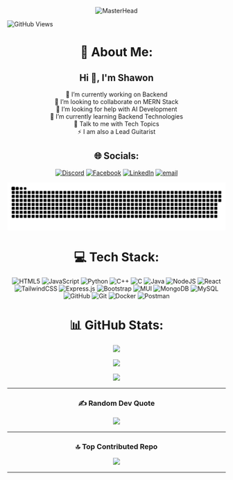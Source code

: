 <div align="center">
  
![MasterHead]()

</div>

<div align="left">

  ![GitHub Views](https://komarev.com/ghpvc/?username=shawon986)


</div>

<div align="center">

# 💫 About Me: 
<h2 align="center">Hi 👋, I'm Shawon</h2>

🔭 I’m currently working on Backend<br>👯 I’m looking to collaborate on MERN Stack<br>🤝 I’m looking for help with AI Development<br>🌱 I’m currently learning Backend Technologies<br>💬 Talk to me with Tech Topics<br>⚡ I am also a Lead Guitarist 

</div>


<div align="center">

## 🌐 Socials:

  [![Discord](https://img.shields.io/badge/Discord-%237289DA.svg?logo=discord&logoColor=white)](https://discord.gg/shawon0728) 
  [![Facebook](https://img.shields.io/badge/Facebook-%231877F2.svg?logo=Facebook&logoColor=white)](https://facebook.com/shawon0005000) 
  [![LinkedIn](https://img.shields.io/badge/LinkedIn-%230077B5.svg?logo=linkedin&logoColor=white)](https://linkedin.com/in/shawon-hossain-4461a4258) 
  [![email](https://img.shields.io/badge/Email-D14836?logo=gmail&logoColor=white)](mailto:shawonh986@gmail.com)

</div>


<div align="center">

  <picture>
    <source media="(prefers-color-scheme: dark)" srcset="https://raw.githubusercontent.com/shawon986/shawon986/output/github-snake-dark.svg" />
    <source media="(prefers-color-scheme: light)" srcset="https://raw.githubusercontent.com/shawon986/shawon986/output/github-snake.svg" />
    <img alt="github-snake" src="https://raw.githubusercontent.com/shawon986/shawon986/output/github-snake.svg" />
  </picture>

</div>




<div align="center">

# 💻 Tech Stack:


  ![HTML5](https://img.shields.io/badge/html5-%23E34F26.svg?style=for-the-badge&logo=html5&logoColor=white)
  ![JavaScript](https://img.shields.io/badge/javascript-%23323330.svg?style=for-the-badge&logo=javascript&logoColor=%23F7DF1E)
  ![Python](https://img.shields.io/badge/python-3670A0?style=for-the-badge&logo=python&logoColor=ffdd54)
  ![C++](https://img.shields.io/badge/c++-%2300599C.svg?style=for-the-badge&logo=c%2B%2B&logoColor=white)
  ![C](https://img.shields.io/badge/c-%2300599C.svg?style=for-the-badge&logo=c&logoColor=white)
  ![Java](https://img.shields.io/badge/java-%23ED8B00.svg?style=for-the-badge&logo=openjdk&logoColor=white)
  ![NodeJS](https://img.shields.io/badge/node.js-6DA55F?style=for-the-badge&logo=node.js&logoColor=white)
  ![React](https://img.shields.io/badge/react-%2320232a.svg?style=for-the-badge&logo=react&logoColor=%2361DAFB)
  ![TailwindCSS](https://img.shields.io/badge/tailwindcss-%2338B2AC.svg?style=for-the-badge&logo=tailwind-css&logoColor=white)
  ![Express.js](https://img.shields.io/badge/express.js-%23404d59.svg?style=for-the-badge&logo=express&logoColor=%2361DAFB)
  ![Bootstrap](https://img.shields.io/badge/bootstrap-%238511FA.svg?style=for-the-badge&logo=bootstrap&logoColor=white)
  ![MUI](https://img.shields.io/badge/MUI-%230081CB.svg?style=for-the-badge&logo=mui&logoColor=white)
  ![MongoDB](https://img.shields.io/badge/MongoDB-%234ea94b.svg?style=for-the-badge&logo=mongodb&logoColor=white)
  ![MySQL](https://img.shields.io/badge/mysql-4479A1.svg?style=for-the-badge&logo=mysql&logoColor=white)
  ![GitHub](https://img.shields.io/badge/github-%23121011.svg?style=for-the-badge&logo=github&logoColor=white)
  ![Git](https://img.shields.io/badge/git-%23F05033.svg?style=for-the-badge&logo=git&logoColor=white)
  ![Docker](https://img.shields.io/badge/docker-%230db7ed.svg?style=for-the-badge&logo=docker&logoColor=white)
  ![Postman](https://img.shields.io/badge/Postman-FF6C37?style=for-the-badge&logo=postman&logoColor=white)

</div>




<div align="center">

# 📊 GitHub Stats:

  ![](https://github-readme-stats.vercel.app/api?username=shawon986&theme=neon&hide_border=false&include_all_commits=false&count_private=false)
  
  ![](https://nirzak-streak-stats.vercel.app/?user=shawon986&theme=neon&hide_border=false)
  
  ![](https://github-readme-stats.vercel.app/api/top-langs/?username=shawon986&theme=neon&hide_border=false&include_all_commits=false&count_private=false&layout=compact)

</div>

---




<div align="center">
  
### ✍️ Random Dev Quote 


  ![](https://quotes-github-readme.vercel.app/api?type=horizontal&theme=dark)

</div>

---


<div align="center">
  
### 🔝 Top Contributed Repo

  
  ![](https://github-contributor-stats.vercel.app/api?username=shawon986&limit=5&theme=neon&combine_all_yearly_contributions=true)

</div>

---




<!-- Proudly created with GPRM ( https://gprm.itsvg.in ) -->
